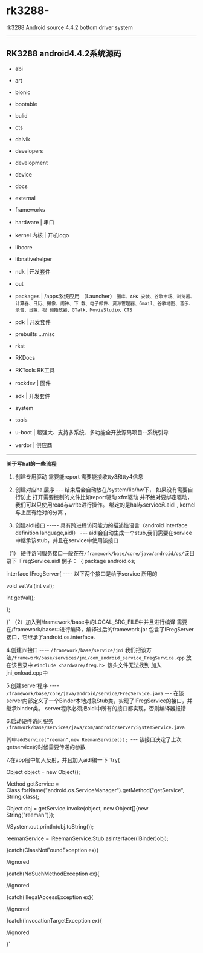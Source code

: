 # rk3288-
rk3288 Android source 4.4.2  bottom driver system

----------------------------------
## RK3288 android4.4.2系统源码
- abi
- art
- bionic
- bootable
- bulid
- cts
- dalvik
- developers
- development
- device
- docs
- external
- frameworks
- hardware    |  串口
- kernel 内核             | 开机logo
- libcore
- libnativehelper
- ndk     |  开发套件
- out
- packages          |  /apps系统应用 （Launcher）
`图库、APK 安装、谷歌市场、浏览器、计算器、日历、摄像、闹钟、下
载、电子邮件、资源管理器、Gmail、谷歌地图、音乐、录音、设置、视
频播放器、GTalk、MovieStudio、CTS`

- pdk     |  开发套件
- prebuilts ...misc
- rkst
- RKDocs
- RKTools RK工具
- rockdev           |    固件
- sdk               | 开发套件
- system
- tools
- u-boot   |   超强大、支持多系统、多功能全开放源码项目--系统引导
- verdor     |   供应商

---------------------------------------------------------
**关于写hal的一些流程**

1. 创建专用驱动
需要能report 需要能接收tty3和tty4信息

2. 创建对应hal层序 --- 结束后会自动放在/system/lib/hw下， 如果没有需要自行防止
打开需要控制的文件比如report驱动 xfm驱动
并不绝对要绑定驱动，我们可以只使用read与write进行操作。
绑定的是hal与service和aidl , kernel 与上层有绝对的分离 ，

3. 创建aidl接口 ----- 具有跨进程访问能力的描述性语言（android interface definition language,aidl） --- aidl会自动生成一个stub,我们需要在service中继承该stub，并且在service中使用该接口

（1）
  硬件访问服务接口一般在在`/framework/base/core/java/android/os/`该目录下
  IFregService.aidl
例子：
  `{
  package android.os;
  
  interface IFregServer{ ---- 以下两个接口是给予service 所用的
  
  void setVal(int val);
  
  int getVal();
  
  };
  
  }`
（2）加入到/framework/base中的LOCAL_SRC_FILE中并且进行编译
  需要在/framework/base中进行编译，编译过后的framework.jar 包含了IFregServer接口，它继承了android.os.interface.

4.创建jni接口 ---- `/framework/base/service/jni`
  我们把该方法`/framework/base/services/jni/com_android_service_FregService.cpp` 放在该目录中
  `#include <hardware/freg.h> `该头文件无法找到
  加入jni_onload.cpp中

5.创建server程序 ---- `/framework/base/core/java/android/service/FregService.java`
  --- 在该server内部定义了一个Binder本地对象Stub类，实现了IFregService的接口，并继承binder类。
  server程序必须把aidl中所有的接口都实现，否则编译器报错

6.启动硬件访问服务
  `/framwork/base/services/java/com/android/server/SystemService.java`

  其中`addService("reeman",new ReemanService()); `--- 该接口决定了上次getservice的时候需要传递的参数

7.在app层中加入反射，并且加入aidl编一下
  `try{
  
  Object object = new Object();
  
  Method getService = Class.forName("android.os.ServiceManager").getMethod("getService", String.class);
  
  Object obj = getService.invoke(object, new Object[]{new String("reeman")});
  
  //System.out.println(obj.toString());
  
  reemanService = IReemanService.Stub.asInterface((IBinder)obj);
  
  }catch(ClassNotFoundException ex){
  
  //ignored
  
  }catch(NoSuchMethodException ex){
  
  //ignored
  
  }catch(IllegalAccessException ex){
  
  //ignored
  
  }catch(InvocationTargetException ex){
  
  //ignored
  
  }`
